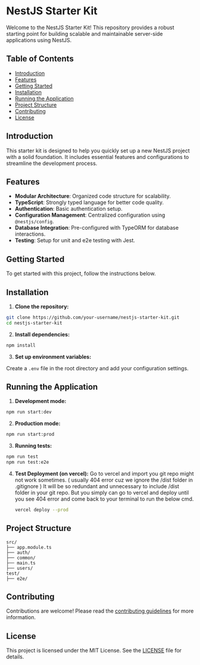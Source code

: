 # NestJS Starter Kit

Welcome to the NestJS Starter Kit! This repository provides a robust starting point for building scalable and maintainable server-side applications using NestJS.

## Table of Contents

- [Introduction](#introduction)
- [Features](#features)
- [Getting Started](#getting-started)
- [Installation](#installation)
- [Running the Application](#running-the-application)
- [Project Structure](#project-structure)
- [Contributing](#contributing)
- [License](#license)

## Introduction

This starter kit is designed to help you quickly set up a new NestJS project with a solid foundation. It includes essential features and configurations to streamline the development process.

## Features

- **Modular Architecture**: Organized code structure for scalability.
- **TypeScript**: Strongly typed language for better code quality.
- **Authentication**: Basic authentication setup.
- **Configuration Management**: Centralized configuration using `@nestjs/config`.
- **Database Integration**: Pre-configured with TypeORM for database interactions.
- **Testing**: Setup for unit and e2e testing with Jest.

## Getting Started

To get started with this project, follow the instructions below.

## Installation

1. **Clone the repository:**

  ```bash
  git clone https://github.com/your-username/nestjs-starter-kit.git
  cd nestjs-starter-kit
  ```

2. **Install dependencies:**

  ```bash
  npm install
  ```

3. **Set up environment variables:**

  Create a `.env` file in the root directory and add your configuration settings.

## Running the Application

1. **Development mode:**

  ```bash
  npm run start:dev
  ```

2. **Production mode:**

  ```bash
  npm run start:prod
  ```

3. **Running tests:**

  ```bash
  npm run test
  npm run test:e2e
  ```

4. **Test Deployment (on vercel):**
   Go to vercel and import you git repo might not work sometimes. ( usually 404 error cuz we ignore the /dist folder in .gitignore )
   It will be so redundant and unnecessary to include /dist folder in your git repo.
   But you simply can go to vercel and deploy until you see 404 error and come back to your terminal to run the below cmd.

   ```bash
   vercel deploy --prod
   ```

## Project Structure

```plaintext
src/
├── app.module.ts
├── auth/
├── common/
├── main.ts
├── users/
test/
├── e2e/
```

## Contributing

Contributions are welcome! Please read the [contributing guidelines](CONTRIBUTING.md) for more information.

## License

This project is licensed under the MIT License. See the [LICENSE](LICENSE) file for details.
